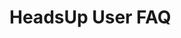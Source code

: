 HeadsUp User FAQ
=============

[community]:https://plus.google.com/u/0/communities/109603115264950891558
[repo]:https://github.com/AChep/HeadsUp
[releases]:https://github.com/AChep/HeadsUp/releases
[irc]:http://webchat.freenode.net?channels=acdisplay
[translate]:https://crowdin.com/project/headsup
[PayPal]:http://goo.gl/UrecGo